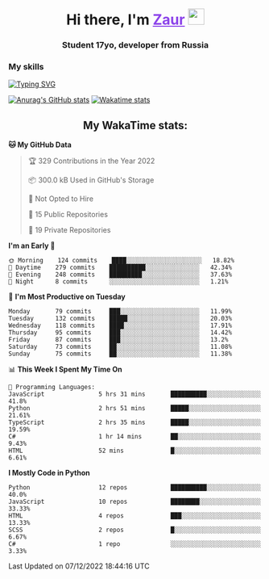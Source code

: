 <h1 align="center">
    Hi there, I'm 
    <a href="https://t.me/skyguy" target="_blank" style="color: #8C43EA">Zaur</a>
    <img src="https://github.com/blackcater/blackcater/raw/main/images/Hi.gif" height="32">
</h1>

<h3 align="center">
    Student 17yo, developer from Russia
</h3>  

### **My skills**
[![Typing SVG](https://readme-typing-svg.herokuapp.com?font=Oxanium&duration=3000&pause=1500&color=8C43EA&height=30&lines=Python:+FastAPI,+Flask,+Aiogram,+Telethon;SQL:+PostgreSQL,+SQLite;Javascript:+React.js;HTML,+CSS+(SCSS))](https://git.io/typing-svg)

[![Anurag's GitHub stats](https://github-readme-stats.vercel.app/api?username=mrskyguy&hide_title=true&count_private=true&show_icons=true&title_color=8C43EA&icon_color=BE57EA&bg_color=30,191919,341b56&text_color=B1B1B1&border_radius=10&hide_border=true)](https://github.com/anuraghazra/github-readme-stats)
[![Wakatime stats](https://github-readme-stats.vercel.app/api/wakatime?username=skyguy&hide_title=true&show_icons=true&title_color=8C43EA&icon_color=BE57EA&bg_color=30,191919,341b56&text_color=B1B1B1&border_radius=10&hide_border=true)](https://github.com/anuraghazra/github-readme-stats)


<h2 align="center"> My WakaTime stats: </h2>

<!--START_SECTION:waka-->
**🐱 My GitHub Data** 

> 🏆 329 Contributions in the Year 2022
 > 
> 📦 300.0 kB Used in GitHub's Storage 
 > 
> 🚫 Not Opted to Hire
 > 
> 📜 15 Public Repositories 
 > 
> 🔑 19 Private Repositories  
 > 
**I'm an Early 🐤** 

```text
🌞 Morning    124 commits    ████░░░░░░░░░░░░░░░░░░░░░   18.82% 
🌆 Daytime    279 commits    ██████████░░░░░░░░░░░░░░░   42.34% 
🌃 Evening    248 commits    █████████░░░░░░░░░░░░░░░░   37.63% 
🌙 Night      8 commits      ░░░░░░░░░░░░░░░░░░░░░░░░░   1.21%

```
📅 **I'm Most Productive on Tuesday** 

```text
Monday       79 commits     ███░░░░░░░░░░░░░░░░░░░░░░   11.99% 
Tuesday      132 commits    █████░░░░░░░░░░░░░░░░░░░░   20.03% 
Wednesday    118 commits    ████░░░░░░░░░░░░░░░░░░░░░   17.91% 
Thursday     95 commits     ███░░░░░░░░░░░░░░░░░░░░░░   14.42% 
Friday       87 commits     ███░░░░░░░░░░░░░░░░░░░░░░   13.2% 
Saturday     73 commits     ██░░░░░░░░░░░░░░░░░░░░░░░   11.08% 
Sunday       75 commits     ██░░░░░░░░░░░░░░░░░░░░░░░   11.38%

```


📊 **This Week I Spent My Time On** 

```text
💬 Programming Languages: 
JavaScript               5 hrs 31 mins       ██████████░░░░░░░░░░░░░░░   41.8% 
Python                   2 hrs 51 mins       █████░░░░░░░░░░░░░░░░░░░░   21.61% 
TypeScript               2 hrs 35 mins       █████░░░░░░░░░░░░░░░░░░░░   19.59% 
C#                       1 hr 14 mins        ██░░░░░░░░░░░░░░░░░░░░░░░   9.43% 
HTML                     52 mins             █░░░░░░░░░░░░░░░░░░░░░░░░   6.61%

```

**I Mostly Code in Python** 

```text
Python                   12 repos            ██████████░░░░░░░░░░░░░░░   40.0% 
JavaScript               10 repos            ████████░░░░░░░░░░░░░░░░░   33.33% 
HTML                     4 repos             ███░░░░░░░░░░░░░░░░░░░░░░   13.33% 
SCSS                     2 repos             █░░░░░░░░░░░░░░░░░░░░░░░░   6.67% 
C#                       1 repo              ░░░░░░░░░░░░░░░░░░░░░░░░░   3.33%

```



 Last Updated on 07/12/2022 18:44:16 UTC
<!--END_SECTION:waka-->
